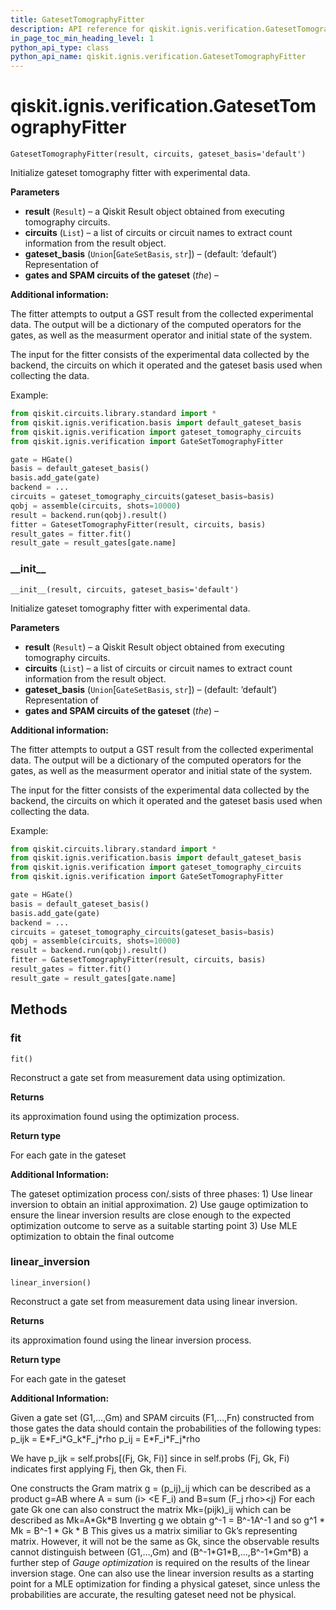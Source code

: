 ```yaml
---
title: GatesetTomographyFitter
description: API reference for qiskit.ignis.verification.GatesetTomographyFitter
in_page_toc_min_heading_level: 1
python_api_type: class
python_api_name: qiskit.ignis.verification.GatesetTomographyFitter
---
```


# qiskit.ignis.verification.GatesetTomographyFitter

<span id="qiskit.ignis.verification.GatesetTomographyFitter" />

`GatesetTomographyFitter(result, circuits, gateset_basis='default')`

Initialize gateset tomography fitter with experimental data.

**Parameters**

*   **result** (`Result`) – a Qiskit Result object obtained from executing tomography circuits.
*   **circuits** (`List`) – a list of circuits or circuit names to extract count information from the result object.
*   **gateset\_basis** (`Union`\[`GateSetBasis`, `str`]) – (default: ‘default’) Representation of
*   **gates and SPAM circuits of the gateset** (*the*) –

**Additional information:**

The fitter attempts to output a GST result from the collected experimental data. The output will be a dictionary of the computed operators for the gates, as well as the measurment operator and initial state of the system.

The input for the fitter consists of the experimental data collected by the backend, the circuits on which it operated and the gateset basis used when collecting the data.

Example:

```python
from qiskit.circuits.library.standard import *
from qiskit.ignis.verification.basis import default_gateset_basis
from qiskit.ignis.verification import gateset_tomography_circuits
from qiskit.ignis.verification import GateSetTomographyFitter

gate = HGate()
basis = default_gateset_basis()
basis.add_gate(gate)
backend = ...
circuits = gateset_tomography_circuits(gateset_basis=basis)
qobj = assemble(circuits, shots=10000)
result = backend.run(qobj).result()
fitter = GatesetTomographyFitter(result, circuits, basis)
result_gates = fitter.fit()
result_gate = result_gates[gate.name]
```

### \_\_init\_\_

<span id="qiskit.ignis.verification.GatesetTomographyFitter.__init__" />

`__init__(result, circuits, gateset_basis='default')`

Initialize gateset tomography fitter with experimental data.

**Parameters**

*   **result** (`Result`) – a Qiskit Result object obtained from executing tomography circuits.
*   **circuits** (`List`) – a list of circuits or circuit names to extract count information from the result object.
*   **gateset\_basis** (`Union`\[`GateSetBasis`, `str`]) – (default: ‘default’) Representation of
*   **gates and SPAM circuits of the gateset** (*the*) –

**Additional information:**

The fitter attempts to output a GST result from the collected experimental data. The output will be a dictionary of the computed operators for the gates, as well as the measurment operator and initial state of the system.

The input for the fitter consists of the experimental data collected by the backend, the circuits on which it operated and the gateset basis used when collecting the data.

Example:

```python
from qiskit.circuits.library.standard import *
from qiskit.ignis.verification.basis import default_gateset_basis
from qiskit.ignis.verification import gateset_tomography_circuits
from qiskit.ignis.verification import GateSetTomographyFitter

gate = HGate()
basis = default_gateset_basis()
basis.add_gate(gate)
backend = ...
circuits = gateset_tomography_circuits(gateset_basis=basis)
qobj = assemble(circuits, shots=10000)
result = backend.run(qobj).result()
fitter = GatesetTomographyFitter(result, circuits, basis)
result_gates = fitter.fit()
result_gate = result_gates[gate.name]
```

## Methods

### fit

<span id="qiskit.ignis.verification.GatesetTomographyFitter.fit" />

`fit()`

Reconstruct a gate set from measurement data using optimization.

**Returns**

its approximation found using the optimization process.

**Return type**

For each gate in the gateset

**Additional Information:**

The gateset optimization process con/.sists of three phases: 1) Use linear inversion to obtain an initial approximation. 2) Use gauge optimization to ensure the linear inversion results are close enough to the expected optimization outcome to serve as a suitable starting point 3) Use MLE optimization to obtain the final outcome

### linear\_inversion

<span id="qiskit.ignis.verification.GatesetTomographyFitter.linear_inversion" />

`linear_inversion()`

Reconstruct a gate set from measurement data using linear inversion.

**Returns**

its approximation found using the linear inversion process.

**Return type**

For each gate in the gateset

**Additional Information:**

Given a gate set (G1,…,Gm) and SPAM circuits (F1,…,Fn) constructed from those gates the data should contain the probabilities of the following types: p\_ijk = E\*F\_i\*G\_k\*F\_j\*rho p\_ij = E\*F\_i\*F\_j\*rho

We have p\_ijk = self.probs\[(Fj, Gk, Fi)] since in self.probs (Fj, Gk, Fi) indicates first applying Fj, then Gk, then Fi.

One constructs the Gram matrix g = (p\_ij)\_ij which can be described as a product g=AB where A = sum (i> \<E F\_i) and B=sum (F\_j rho>\<j) For each gate Gk one can also construct the matrix Mk=(pijk)\_ij which can be described as Mk=A\*Gk\*B Inverting g we obtain g^-1 = B^-1A^-1 and so g^1 \* Mk = B^-1 \* Gk \* B This gives us a matrix similiar to Gk’s representing matrix. However, it will not be the same as Gk, since the observable results cannot distinguish between (G1,…,Gm) and (B^-1\*G1\*B,…,B^-1\*Gm\*B) a further step of *Gauge optimization* is required on the results of the linear inversion stage. One can also use the linear inversion results as a starting point for a MLE optimization for finding a physical gateset, since unless the probabilities are accurate, the resulting gateset need not be physical.

